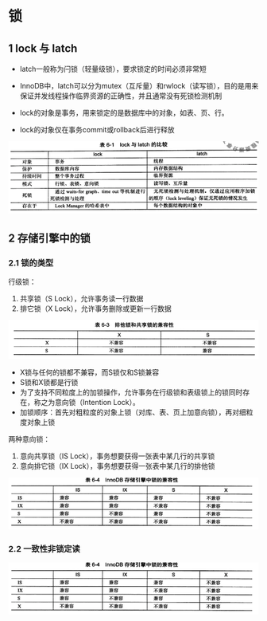 # 锁

## 1 lock 与 latch

- latch一般称为闩锁（轻量级锁），要求锁定的时间必须非常短
- InnoDB中，latch可以分为mutex（互斥量）和rwlock（读写锁），目的是用来保证并发线程操作临界资源的正确性，并且通常没有死锁检测机制

- lock的对象是事务，用来锁定的是数据库中的对象，如表、页、行。
- lock的对象仅在事务commit或rollback后进行释放


![Alt text](https://raw.githubusercontent.com/zhangtao6483/note/master/img/mysql/innodb7.png)

## 2 存储引擎中的锁

### 2.1 锁的类型

行级锁：

1. 共享锁（S Lock），允许事务读一行数据
2. 排它锁（X Lock），允许事务删除或更新一行数据

![Alt text](https://raw.githubusercontent.com/zhangtao6483/note/master/img/mysql/innodb8.png)

- X锁与任何的锁都不兼容，而S锁仅和S锁兼容
- S锁和X锁都是行锁
- 为了支持不同粒度上的加锁操作，允许事务在行级锁和表级锁上的锁同时存在，称之为意向锁（Intention Lock）。
- 加锁顺序：首先对粗粒度的对象上锁（对库、表、页上加意向锁），再对细粒度对象上锁

两种意向锁：

1. 意向共享锁（IS Lock），事务想要获得一张表中某几行的共享锁
2. 意向排它锁（IX Lock），事务想要获得一张表中某几行的排他锁

![Alt text](https://raw.githubusercontent.com/zhangtao6483/note/master/img/mysql/innodb9.png)

### 2.2 一致性非锁定读

![Alt text](https://raw.githubusercontent.com/zhangtao6483/note/master/img/mysql/innodb9.png)


